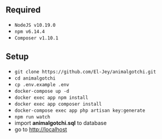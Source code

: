 ## Required
- `NodeJS v10.19.0`
- `npm v6.14.4`
- `Composer v1.10.1`

## Setup
- `git clone https://github.com/El-Jey/animalgotchi.git`
- `cd animalgotchi`
- `cp .env.example .env`
- `docker-compose up -d`
- `docker exec app npm install`
- `docker exec app composer install`
- `docker-compose exec app php artisan key:generate`
- `npm run watch`
- import **animalgotchi.sql** to database
- go to <http://localhost>